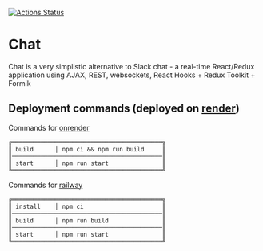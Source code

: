 [![Actions Status](https://github.com/maddbuzz/frontend-project-12/workflows/hexlet-check/badge.svg)](https://github.com/maddbuzz/frontend-project-12/actions)

# Chat

Chat is a very simplistic alternative to Slack chat - a real-time React/Redux application using AJAX, REST, websockets, React Hooks + Redux Toolkit + Formik

## Deployment commands (deployed on [render](https://maddbuzz-chat-project.onrender.com/))

Commands for [onrender](https://onrender.com/)
```
╔══════════════════════════════════════════╗
║ build      │ npm ci && npm run build     ║
║──────────────────────────────────────────║
║ start      │ npm run start               ║
╚══════════════════════════════════════════╝
```

Commands for [railway](https://railway.app/)
```
╔══════════════════════════════════════════╗
║ install    │ npm ci                      ║
║──────────────────────────────────────────║
║ build      │ npm run build               ║
║──────────────────────────────────────────║
║ start      │ npm run start               ║
╚══════════════════════════════════════════╝
```
